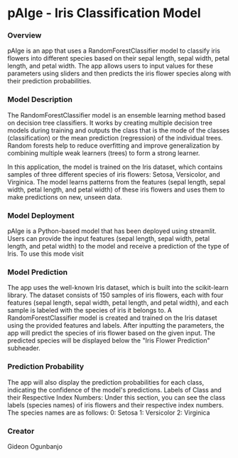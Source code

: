 # pAIge - Iris Classification Model
### Overview
pAIge is an app that uses a RandomForestClassifier model to classify iris flowers into different species based on their sepal length, sepal width, petal length, and petal width. The app allows users to input values for these parameters using sliders and then predicts the iris flower species along with their prediction probabilities.

### Model Description
The RandomForestClassifier model is an ensemble learning method based on decision tree classifiers. It works by creating multiple decision tree models during training and outputs the class that is the mode of the classes (classification) or the mean prediction (regression) of the individual trees. Random forests help to reduce overfitting and improve generalization by combining multiple weak learners (trees) to form a strong learner.

In this application, the model is trained on the Iris dataset, which contains samples of three different species of iris flowers: Setosa, Versicolor, and Virginica. The model learns patterns from the features (sepal length, sepal width, petal length, and petal width) of these iris flowers and uses them to make predictions on new, unseen data.

### Model Deployment
pAIge is a Python-based model that has been deployed using streamlit. Users can provide the input features (sepal length, sepal width, petal length, and petal width) to the model and receive a prediction of the type of Iris. To use this mode visit

### Model Prediction
The app uses the well-known Iris dataset, which is built into the scikit-learn library. The dataset consists of 150 samples of iris flowers, each with four features (sepal length, sepal width, petal length, and petal width), and each sample is labeled with the species of iris it belongs to. A RandomForestClassifier model is created and trained on the Iris dataset using the provided features and labels. After inputting the parameters, the app will predict the species of iris flower based on the given input. The predicted species will be displayed below the "Iris Flower Prediction" subheader.

### Prediction Probability
The app will also display the prediction probabilities for each class, indicating the confidence of the model's predictions.
Labels of Class and their Respective Index Numbers: Under this section, you can see the class labels (species names) of iris flowers and their respective index numbers. The species names are as follows:
0: Setosa
1: Versicolor
2: Virginica

### Creator
Gideon Ogunbanjo